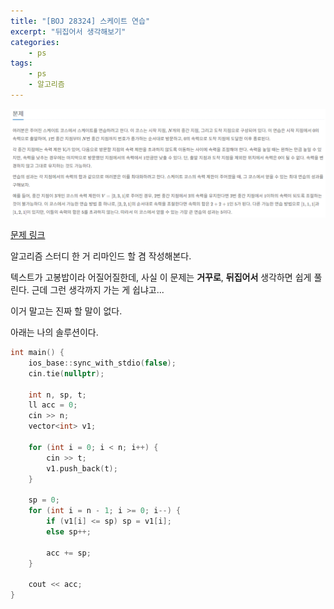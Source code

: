 ```yaml
---
title: "[BOJ 28324] 스케이트 연습"
excerpt: "뒤집어서 생각해보기"
categories:
    - ps
tags:
    - ps
    - 알고리즘
---
```


![[BOJ 28324]](/assets/images/2024-03-28-2.png)

[문제 링크](https://www.acmicpc.net/problem/28324)

알고리즘 스터디 한 거 리마인드 할 겸 작성해본다.

텍스트가 고봉밥이라 어질어질한데, 사실 이 문제는 **거꾸로**, **뒤집어서** 생각하면 쉽게 풀린다. 근데 그런 생각까지 가는 게 쉽냐고...

이거 말고는 진짜 할 말이 없다.

아래는 나의 솔루션이다.

```cpp
int main() {
    ios_base::sync_with_stdio(false);
    cin.tie(nullptr);

    int n, sp, t;
    ll acc = 0;
    cin >> n;
    vector<int> v1;

    for (int i = 0; i < n; i++) {
        cin >> t;
        v1.push_back(t);
    }

    sp = 0;
    for (int i = n - 1; i >= 0; i--) {
        if (v1[i] <= sp) sp = v1[i];
        else sp++;

        acc += sp;
    }

    cout << acc;
}
```